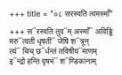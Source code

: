 +++
title = "०८ सरस्वति त्वमस्माँ"

+++
स᳓रस्वति तुव᳓म् अस्माँ᳓ अविड्ढि  
मरु᳓त्वती धृषती᳓ जेषि श᳓त्रून्  
त्यं᳓ चिच् छ᳓र्धन्तं तविषीय᳓माणम्  
इ᳓न्द्रो हन्ति वृषभं᳓ श᳓ण्डिकानाम्